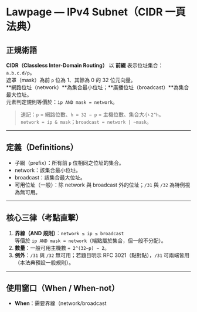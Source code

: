 # Lawpage — IPv4 Subnet（CIDR 一頁法典）

## 正規術語
**CIDR（Classless Inter-Domain Routing）** 以 **前綴** 表示位址集合：`a.b.c.d/p`。  
遮罩（mask）為前 `p` 位為 1、其餘為 0 的 32 位元向量。  
**網路位址（network）**為集合最小位址；**廣播位址（broadcast）**為集合最大位址。  
元素判定規則等價於：`ip AND mask = network`。

> 速記：`p` = 網路位數、`h = 32 − p` = 主機位數、集合大小 `2^h`。  
> `network = ip & mask`；`broadcast = network | ~mask`。

---

## 定義（Definitions）
- 子網（prefix）：所有前 `p` 位相同之位址的集合。  
- network：該集合最小位址。  
- broadcast：該集合最大位址。  
- 可用位址（一般）：除 network 與 broadcast 外的位址；`/31` 與 `/32` 為特例視為無可用。

---

## 核心三律（考點直擊）
1) **界線（AND 規則）**：`network ≤ ip ≤ broadcast`  
   等價於 `ip AND mask = network`（端點屬於集合，但一般不分配）。  
2) **數量**：一般可用主機數 `= 2^(32−p) − 2`。  
3) **例外**：`/31` 與 `/32` 無可用；若題目明示 RFC 3021（點對點），`/31` 可兩端皆用（本法典預設一般規則）。

---

## 使用窗口（When / When-not）
- **When**：需要界線（network/broadcast

